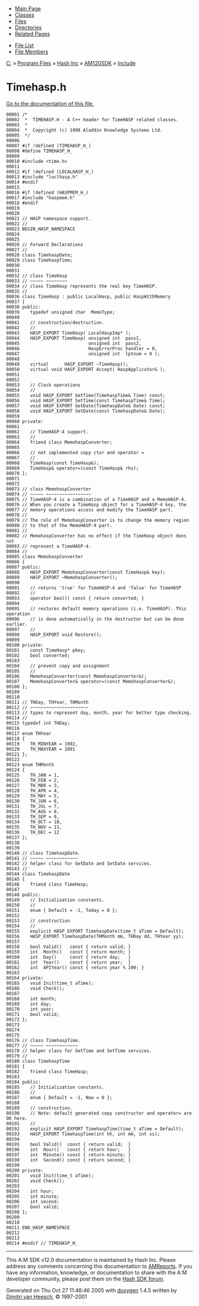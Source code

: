 <div class="tabs">

- [Main Page](index.md)
- [Classes](annotated.md)
- <span id="current">[Files](files.md)</span>
- [Directories](dirs.md)
- [Related Pages](pages.md)

</div>

<div class="tabs">

- [File List](files.md)
- [File Members](globals.md)

</div>

<div class="nav">

<a href="dir_C_3A_2F.md" class="el">C:</a> » <a href="dir_C_3A_2FProgram_20Files_2F.md" class="el">Program Files</a> » <a href="dir_C_3A_2FProgram_20Files_2FHash_20Inc_2F.md" class="el">Hash Inc</a> » <a href="dir_C_3A_2FProgram_20Files_2FHash_20Inc_2FAM120SDK_2F.md" class="el">AM120SDK</a> » <a href="dir_C_3A_2FProgram_20Files_2FHash_20Inc_2FAM120SDK_2FInclude_2F.md" class="el">Include</a>

</div>

# Timehasp.h

[Go to the documentation of this file.](Timehasp_8h.md)

<div class="fragment">

``` fragment
00001 /*
00002  *  TIMEHASP.H - A C++ header for TimeHASP related classes.
00003  *
00004  *  Copyright (c) 1998 Aladdin Knowledge Systems Ltd.
00005  */
00006 
00007 #if !defined (TIMEHASP_H_)
00008 #define TIMEHASP_H_
00009 
00010 #include <time.h>
00011 
00012 #if !defined (LOCALHASP_H_)
00013 #include "loclhasp.h"
00014 #endif
00015 
00016 #if !defined (HASPMEM_H_)
00017 #include "haspmem.h"
00018 #endif
00019 
00020 
00021 // HASP namespace support.
00022 //
00023 BEGIN_HASP_NAMESPACE
00024 
00025 
00026 // Forward Declarations
00027 //
00028 class TimehaspDate;
00029 class TimehaspTime;
00030 
00031 
00032 // class TimeHasp
00033 // ~~~~~ ~~~~~~~~
00034 // class TimeHasp represents the real key TimeHASP.
00035 //
00036 class TimeHasp : public LocalHasp, public HaspWithMemory
00037 {
00038 public:
00039    typedef unsigned char  MemoType;
00040 
00041    // construction/destruction.
00042    //
00043    HASP_EXPORT TimeHasp( LocalHaspImp* );
00044    HASP_EXPORT TimeHasp( unsigned int  pass1,
00045                          unsigned int  pass2,
00046                          HaspErrorProc handler = 0,
00047                          unsigned int  lptnum = 0 );
00048 
00049    virtual      HASP_EXPORT ~TimeHasp();
00050    virtual void HASP_EXPORT Accept( HaspApplicator& );
00051 
00052    
00053    // Clock operations
00054    //
00055    void HASP_EXPORT GetTime(TimehaspTime& Time) const;
00056    void HASP_EXPORT SetTime(const TimehaspTime& Time);
00057    void HASP_EXPORT GetDate(TimehaspDate& Date) const;
00058    void HASP_EXPORT SetDate(const TimehaspDate& Date);
00059 
00060 private:
00061 
00062    // TimeHASP-4 support.
00063    //
00064    friend class MemohaspConverter;
00065    
00066    // not implemented copy ctor and operator =
00067    //
00068    TimeHasp(const TimeHasp&);
00069    TimeHasp& operator=(const TimeHasp& rhs);
00070 };
00071 
00072 
00073 // class MemohaspConverter
00074 // ~~~~~ ~~~~~~~~~~~~~~~~~
00075 // TimeHASP-4 is a combination of a TimeHASP and a MemoHASP-4.
00076 // When you create a TimeHasp object for a TimeHASP-4 key, the
00077 // memory operations access and modify the TimeHASP part.
00078 //
00079 // The role of MemohaspConverter is to change the memory region
00080 // to that of the MemoHASP-4 part.
00081 // 
00082 // MemohaspConverter has no effect if the TimeHasp object does not
00083 // represent a TimeHASP-4.
00084 //
00085 class MemohaspConverter
00086 {
00087 public:
00088    HASP_EXPORT MemohaspConverter(const TimeHasp& key);
00089    HASP_EXPORT ~MemohaspConverter();
00090 
00091    // returns 'true' for TimeHASP-4 and 'false' for TimeHASP
00092    //
00093    operator bool() const { return converted; }
00094 
00095    // restores default memory operations (i.e. TimeHASP). This operation
00096    // is done automatically in the destructor but can be done earlier.
00097    //
00098    HASP_EXPORT void Restore();
00099 
00100 private:
00101    const TimeHasp* pkey;
00102    bool converted;
00103    
00104    // prevent copy and assignment
00105    //
00106    MemohaspConverter(const MemohaspConverter&);
00107    MemohaspConverter& operator=(const MemohaspConverter&);
00108 };
00109 
00110 
00111 // THDay, THYear, THMonth
00112 // ~~~~~~~~~~~~~~~~~~~~~~
00113 // types to represent day, month, year for better type checking.
00114 //
00115 typedef int THDay;
00116 
00117 enum THYear
00118 {
00119    TH_MINYEAR = 1992,
00120    TH_MAXYEAR = 2091
00121 };
00122 
00123 enum THMonth
00124 {
00125    TH_JAN = 1,
00126    TH_FEB = 2,
00127    TH_MAR = 3,
00128    TH_APR = 4,
00129    TH_MAY = 5,
00130    TH_JUN = 6,
00131    TH_JUL = 7,
00132    TH_AUG = 8,
00133    TH_SEP = 9,
00134    TH_OCT = 10,
00135    TH_NOV = 11,
00136    TH_DEC = 12
00137 };
00138 
00139 
00140 // class TimehaspDate.
00141 // ~~~~~ ~~~~~~~~~~~~
00142 // helper class for GetDate and SetDate services.
00143 //
00144 class TimehaspDate
00145 {
00146    friend class TimeHasp;
00147 
00148 public:
00149    // Initialization constants.
00150    //
00151    enum { Default = -1, Today = 0 };
00152 
00153    // construction
00154    //
00155    explicit HASP_EXPORT TimehaspDate(time_t aTime = Default);
00156    HASP_EXPORT TimehaspDate(THMonth mm, THDay dd, THYear yy);
00157 
00158    bool Valid()   const { return valid; }
00159    int  Month()   const { return month; }
00160    int  Day()     const { return day;   }
00161    int  Year()    const { return year;  }
00162    int  APIYear() const { return year % 100; }
00163 
00164 private:
00165    void Init(time_t aTime);
00166    void Check();
00167 
00168    int month;
00169    int day;
00170    int year;
00171    bool valid;
00172 };
00173 
00174 
00175 
00176 // class TimehaspTime.
00177 // ~~~~~ ~~~~~~~~~~~~
00178 // helper class for GetTime and SetTime services.
00179 //
00180 class TimehaspTime
00181 {
00182    friend class TimeHasp;
00183    
00184 public:
00185    // Initialization constants.
00186    //
00187    enum { Default = -1, Now = 0 };
00188 
00189    // construction.
00190    // Note: default generated copy constructor and operator= are OK here.
00191    //
00192    explicit HASP_EXPORT TimehaspTime(time_t aTime = Default);
00193    HASP_EXPORT TimehaspTime(int hh, int mm, int ss);
00194 
00195    bool Valid()  const { return valid;  }
00196    int  Hour()   const { return hour;   }
00197    int  Minute() const { return minute; }
00198    int  Second() const { return second; }
00199 
00200 private:
00201    void Init(time_t aTime);
00202    void Check();
00203    
00204    int hour;
00205    int minute;
00206    int second;
00207    bool valid;
00208 };
00209 
00210 
00211 END_HASP_NAMESPACE
00212 
00213 
00214 #endif // TIMEHASP_H_
```

</div>

------------------------------------------------------------------------

<span class="small">This A:M SDK v12.0 documentation is maintained by Hash Inc. Please address any comments concerning this documentation to [AMReports](http://www.hash.com/reports). If you have any information, knowledge, or documentation to share with the A:M developer community, please post them on the [Hash SDK forum](http://www.hash.com/forums/index.php?showforum=11).</span>

Generated on Thu Oct 27 11:46:46 2005 with [<span class="image placeholder" original-image-src="doxygen.png" original-image-title="" height="45" width="100" align="middle" border="0">doxygen</span>](http://www.doxygen.org/index.html) 1.4.5 written by [Dimitri van Heesch](mailto:dimitri@stack.nl), © 1997-2001
